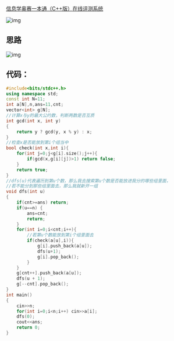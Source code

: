 [信息学奥赛一本通（C++版）在线评测系统](http://ybt.ssoier.cn:8088/problem_show.php?pid=1221)

![img](https://img2024.cnblogs.com/blog/3476421/202411/3476421-20241104122053705-729177632.png)





## 思路

![img](https://img2024.cnblogs.com/blog/3476421/202501/3476421-20250120214017203-1961139642.png)

## 代码：

```cpp
#include<bits/stdc++.h>
using namespace std;
const int N=11;
int a[N],n,ans=11,cnt;
vector<int> g[N];
//计算x与y的最大公约数，判断两数是否互质
int gcd(int x, int y)
{
    return y ? gcd(y, x % y) : x;
}
//检查x是否能放到第i个组当中
bool check(int x,int i){
    for(int j=0;j<g[i].size();j++){
        if(gcd(x,g[i][j])>1) return false;
    }
    return true;
}
//dfs(u)代表遍历到第u个数，那么我去搜索第u个数是否能放进我分的哪些组里面，
//若不能分到那些组里面去，那么我就新开一组
void dfs(int u)
{
    if(cnt>=ans) return;
    if(u==n) {
        ans=cnt;
        return;
    }
    for(int i=0;i<cnt;i++){
        //若第u个数能放到第i个组里面去
        if(check(a[u],i)){
            g[i].push_back(a[u]);
            dfs(u+1);
            g[i].pop_back();
        } 
    }
    g[cnt++].push_back(a[u]);
    dfs(u + 1);
    g[--cnt].pop_back();
}
int main()
{
    cin>>n;
    for(int i=0;i<n;i++) cin>>a[i];
    dfs(0);
    cout<<ans;
    return 0;
}
```

